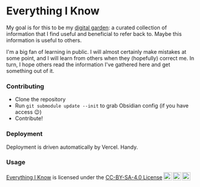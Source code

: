 # Everything I Know

My goal is for this to be my [digital
garden](https://wiki.brianturchyn.net/writing/digital-garden): a curated
collection of information that I find useful and beneficial to refer back to.
Maybe this information is useful to others.

I'm a big fan of learning in public. I will almost certainly make mistakes at
some point, and I will learn from others when they (hopefully) correct me. In
turn, I hope others read the information I've gathered here and get something
out of it.

### Contributing

* Clone the repository
* Run `git submodule update --init` to grab Obsidian config (if you have access
  😉)
* Contribute!

### Deployment

Deployment is driven automatically by Vercel. Handy.

### Usage

 <p xmlns:cc="http://creativecommons.org/ns#"
 xmlns:dct="http://purl.org/dc/terms/"><a property="dct:title"
 rel="cc:attributionURL" href="https://github.com/b-turchyn/wiki">Everything I
 Know</a> is licensed under the <a
 href="http://creativecommons.org/licenses/by-sa/4.0/?ref=chooser-v1"
 target="_blank" rel="license noopener noreferrer"
 style="display:inline-block;">CC-BY-SA-4.0 License<img
 style="height:22px!important;margin-left:3px;vertical-align:text-bottom;"
 src="https://mirrors.creativecommons.org/presskit/icons/cc.svg?ref=chooser-v1"><img
 style="height:22px!important;margin-left:3px;vertical-align:text-bottom;"
 src="https://mirrors.creativecommons.org/presskit/icons/by.svg?ref=chooser-v1"><img
 style="height:22px!important;margin-left:3px;vertical-align:text-bottom;"
 src="https://mirrors.creativecommons.org/presskit/icons/sa.svg?ref=chooser-v1"></a></p>

